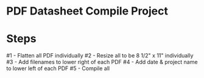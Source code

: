 # PDF Datasheet Compile Project
# Steps
#1 - Flatten all PDF individually
#2 - Resize all to be 8 1/2" x 11" individually
#3 - Add filenames to lower right of each PDF
#4 - Add date & project name to lower left of each PDF
#5 - Compile all
